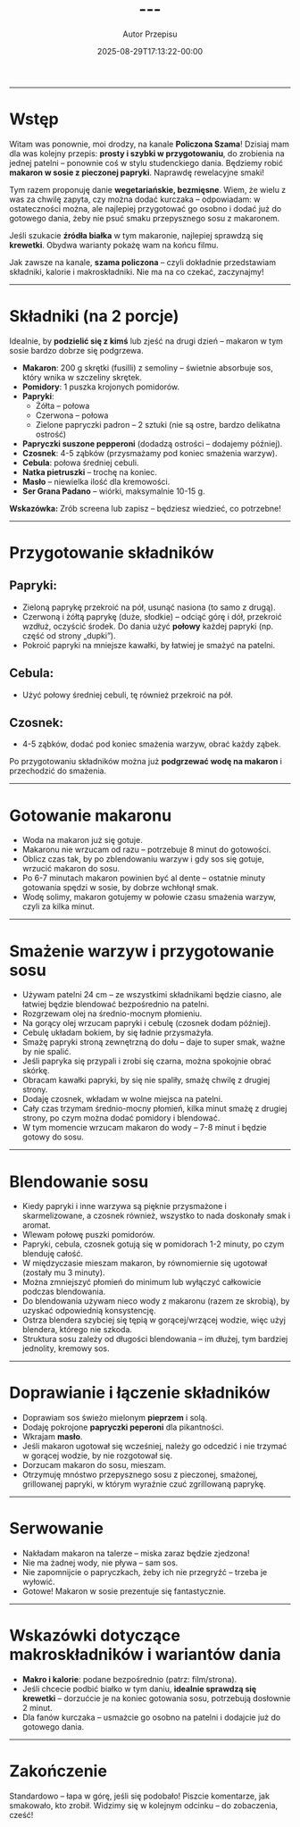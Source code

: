 ﻿---
draft: true
title: "---"
author: "Autor Przepisu"
recipe_image: images/recipe-headers/default.avif
date: 2025-08-29T17:13:22-00:00
categories: ["do-kategoryzacji"]
tags: ["draft"]
tagline: "Przepis do sformatowania"
servings: 4
prep_time: 15
cook: true
cook_time: 30
calories: 300
protein: 20
fat: 10
carbohydrate: 25
---
---

# Wstęp

Witam was ponownie, moi drodzy, na kanale **Policzona Szama**! Dzisiaj mam dla was kolejny przepis: **prosty i szybki w przygotowaniu**, do zrobienia na jednej patelni – ponownie coś w stylu studenckiego dania. Będziemy robić **makaron w sosie z pieczonej papryki**. Naprawdę rewelacyjne smaki!

Tym razem proponuję danie **wegetariańskie, bezmięsne**. Wiem, że wielu z was za chwilę zapyta, czy można dodać kurczaka – odpowiadam: w ostateczności można, ale najlepiej przygotować go osobno i dodać już do gotowego dania, żeby nie psuć smaku przepysznego sosu z makaronem.

Jeśli szukacie **źródła białka** w tym makaronie, najlepiej sprawdzą się **krewetki**. Obydwa warianty pokażę wam na końcu filmu.

Jak zawsze na kanale, **szama policzona** – czyli dokładnie przedstawiam składniki, kalorie i makroskładniki. Nie ma na co czekać, zaczynajmy!

---

# Składniki (na 2 porcje)

Idealnie, by **podzielić się z kimś** lub zjeść na drugi dzień – makaron w tym sosie bardzo dobrze się podgrzewa.

- **Makaron**: 200 g skrętki (fusilli) z semoliny – świetnie absorbuje sos, który wnika w szczeliny skrętek.
- **Pomidory**: 1 puszka krojonych pomidorów.
- **Papryki**:
  - Żółta – połowa
  - Czerwona – połowa
  - Zielone papryczki padron – 2 sztuki (nie są ostre, bardzo delikatna ostrość)
- **Papryczki suszone pepperoni** (dodadzą ostrości – dodajemy później).
- **Czosnek**: 4-5 ząbków (przysmażamy pod koniec smażenia warzyw).
- **Cebula**: połowa średniej cebuli.
- **Natka pietruszki** – trochę na koniec.
- **Masło** – niewielka ilość dla kremowości.
- **Ser Grana Padano** – wiórki, maksymalnie 10-15 g.

**Wskazówka:** Zrób screena lub zapisz – będziesz wiedzieć, co potrzebne!

---

# Przygotowanie składników

## Papryki:
- Zieloną paprykę przekroić na pół, usunąć nasiona (to samo z drugą).
- Czerwoną i żółtą paprykę (duże, słodkie) – odciąć górę i dół, przekroić wzdłuż, oczyścić środek. Do dania użyć **połowy** każdej papryki (np. część od strony „dupki”).
- Pokroić papryki na mniejsze kawałki, by łatwiej je smażyć na patelni.

## Cebula:
- Użyć połowy średniej cebuli, tę również przekroić na pół.

## Czosnek:
- 4-5 ząbków, dodać pod koniec smażenia warzyw, obrać każdy ząbek.

Po przygotowaniu składników można już **podgrzewać wodę na makaron** i przechodzić do smażenia.

---

# Gotowanie makaronu

- Woda na makaron już się gotuje.
- Makaronu nie wrzucam od razu – potrzebuje 8 minut do gotowości.
- Oblicz czas tak, by po zblendowaniu warzyw i gdy sos się gotuje, wrzucić makaron do sosu.
- Po 6-7 minutach makaron powinien być al dente – ostatnie minuty gotowania spędzi w sosie, by dobrze wchłonął smak.
- Wodę solimy, makaron gotujemy w połowie czasu smażenia warzyw, czyli za kilka minut.

---

# Smażenie warzyw i przygotowanie sosu

- Używam patelni 24 cm – ze wszystkimi składnikami będzie ciasno, ale łatwiej będzie blendować bezpośrednio na patelni.
- Rozgrzewam olej na średnio-mocnym płomieniu.
- Na gorący olej wrzucam papryki i cebulę (czosnek dodam później).
- Cebulę układam bokiem, by się ładnie przysmażyła.
- Smażę papryki stroną zewnętrzną do dołu – daje to super smak, ważne by nie spalić.
- Jeśli papryka się przypali i zrobi się czarna, można spokojnie obrać skórkę.
- Obracam kawałki papryki, by się nie spaliły, smażę chwilę z drugiej strony.
- Dodaję czosnek, wkładam w wolne miejsca na patelni.
- Cały czas trzymam średnio-mocny płomień, kilka minut smażę z drugiej strony, po czym można dodać pomidory i blendować.
- W tym momencie wrzucam makaron do wody – 7-8 minut i będzie gotowy do sosu.

---

# Blendowanie sosu

- Kiedy papryki i inne warzywa są pięknie przysmażone i skarmelizowane, a czosnek również, wszystko to nada doskonały smak i aromat.
- Wlewam połowę puszki pomidorów.
- Papryki, cebula, czosnek gotują się w pomidorach 1-2 minuty, po czym blenduję całość.
- W międzyczasie mieszam makaron, by równomiernie się ugotował (zostały mu 3 minuty).
- Można zmniejszyć płomień do minimum lub wyłączyć całkowicie podczas blendowania.
- Do blendowania używam nieco wody z makaronu (razem ze skrobią), by uzyskać odpowiednią konsystencję.
- Ostrza blendera szybciej się tępią w gorącej/wrzącej wodzie, więc użyj blendera, którego nie szkoda.
- Struktura sosu zależy od długości blendowania – im dłużej, tym bardziej jednolity, kremowy sos.

---

# Doprawianie i łączenie składników

- Doprawiam sos świeżo mielonym **pieprzem** i solą.
- Dodaję pokrojone **papryczki peperoni** dla pikantności.
- Wkrajam **masło**.
- Jeśli makaron ugotował się wcześniej, należy go odcedzić i nie trzymać w gorącej wodzie, by nie rozgotował się.
- Dorzucam makaron do sosu, mieszam.
- Otrzymuję mnóstwo przepysznego sosu z pieczonej, smażonej, grillowanej papryki, w którym wyraźnie czuć zgrillowaną paprykę.

---

# Serwowanie

- Nakładam makaron na talerze – miska zaraz będzie zjedzona!
- Nie ma żadnej wody, nie pływa – sam sos.
- Nie zapomnijcie o papryczkach, żeby ich nie przegryźć – trzeba je wyłowić.
- Gotowe! Makaron w sosie prezentuje się fantastycznie.

---

# Wskazówki dotyczące makroskładników i wariantów dania

- **Makro i kalorie**: podane bezpośrednio (patrz: film/strona).
- Jeśli chcecie podbić białko w tym daniu, **idealnie sprawdzą się krewetki** – dorzućcie je na koniec gotowania sosu, potrzebują dosłownie 2 minut.
- Dla fanów kurczaka – usmażcie go osobno na patelni i dodajcie już do gotowego dania.

---

# Zakończenie

Standardowo – łapa w górę, jeśli się podobało! Piszcie komentarze, jak smakowało, kto zrobił. Widzimy się w kolejnym odcinku – do zobaczenia, cześć!